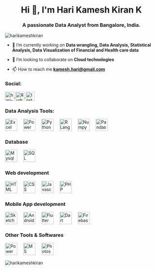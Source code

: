 <h1 align="center">Hi 👋, I'm Hari Kamesh Kiran K</h1>
<h3 align="center">A passionate Data Analyst from Bangalore, India.</h3>

<p align="left"> <img src="https://komarev.com/ghpvc/?username=harikameshkiran&label=Profile%20views&color=0e75b6&style=flat" alt="harikameshkiran" /> </p>

- 🔭 I’m currently working on **Data wrangling, Data Analysis, Statistical Analysis, Data Visualization of Financial and Health care data**

- 👯 I’m looking to collaborate on **Cloud technologies**

- 📫 How to reach me **kamesh.hari@gmail.com**


<h3 align="left">Social:</h3>
<p align="left">
  <a href="https://linkedin.com/in/hari-kamesh-kiran-a6790620/" target="blank">
    <img align="center" src="https://raw.githubusercontent.com/rahuldkjain/github-profile-readme-generator/master/src/images/icons/Social/linked-in-alt.svg" alt="hari-kamesh-kiran-a6790620/" height="30" width="30" />
  </a>
  <a href="#" target="blank">
    <img align="center" src="https://thumbs.dreamstime.com/b/youtube-new-155631998.jpg" alt="Rudras Educab Youtube" height="30" width="30" />
  </a>
  <a href="#" target="blank">
    <img align="center" src="https://upload.wikimedia.org/wikipedia/commons/thumb/9/95/Instagram_logo_2022.svg/1024px-Instagram_logo_2022.svg.png" alt="Instagram" height="30" width="30" />
  </a>
</p>

<h3 align="left">Data Analysis Tools:</h3>
<div align="left">
  <img src="https://upload.wikimedia.org/wikipedia/commons/thumb/3/34/Microsoft_Office_Excel_%282019%E2%80%93present%29.svg/2203px-Microsoft_Office_Excel_%282019%E2%80%93present%29.svg.png" height="40" alt="Excel logo"  />
  <img width="12" />
  <img src="https://upload.wikimedia.org/wikipedia/commons/c/cf/New_Power_BI_Logo.svg" height="40" alt="Power BI logo"  />
  <img width="12" />
  <img src="https://upload.wikimedia.org/wikipedia/commons/thumb/c/c3/Python-logo-notext.svg/1869px-Python-logo-notext.svg.png" height="40" alt="Python logo"  />
  <img width="12" />
  <img src="https://upload.wikimedia.org/wikipedia/commons/thumb/1/1b/R_logo.svg/1280px-R_logo.svg.png" height="40" alt="R Language  logo"  />
  <img width="12" />
  <img src="https://encrypted-tbn0.gstatic.com/images?q=tbn:ANd9GcTvEfXHLIJLACY1DI30rAzDlbekLkgFXYm1DA&s" height="40" alt="Numpy Language  logo"  />
  <img width="12" />
  <img src="https://encrypted-tbn0.gstatic.com/images?q=tbn:ANd9GcTCpCB6Du8H6Lrm5WIbDcdW59uqoSiL-eeTlw&s" height="40" alt="Pandas Language  logo"  />
  <img width="12" />
</div> 


<h3 align="left">Database</h3>
<div align="left">
  <img src="https://www.mysql.com/common/logos/logo-mysql-170x115.png" height="40" alt="Mysql logo"  />
  <img width="12" />
  <img src="https://cdn.freebiesupply.com/logos/large/2x/microsoft-sql-server-logo-png-transparent.png" height="40" alt="SQL Server logo"  />
  <img width="12" />
</div> 


<h3 align="left">Web development</h3>
<div align="left">
  <img src="https://encrypted-tbn0.gstatic.com/images?q=tbn:ANd9GcT6935wo8bLZh5FeafJEffqWKDOpNpx6UE5bg&s" height="40" alt="HTML logo"  />
  <img width="12" />
  <img src="https://w7.pngwing.com/pngs/493/796/png-transparent-responsive-web-design-cascading-style-sheets-css3-html-css-design-and-build-web-sites-others-blue-angle-text.png" height="40" alt="CSS logo"  />
  <img width="12" />
  <img src="https://upload.wikimedia.org/wikipedia/commons/thumb/6/6a/JavaScript-logo.png/768px-JavaScript-logo.png" height="40" alt="Javascript logo"  />
  <img width="12" />
  <img src="https://www.php.net/images/logos/new-php-logo.svg" height="40" alt="PHP logo"  />
  <img width="12" />
</div> 

<h3 align="left">Mobile App development</h3>
<div align="left">
  <img src="https://sketchware.pro/img/logo.webp" height="40" alt="Sketchware logo"  />
  <img width="12" />
  <img src="https://cdn.worldvectorlogo.com/logos/logo-android.svg" height="40" alt="Android logo"  />
  <img width="12" />
  <img src="https://www.vectorlogo.zone/logos/flutterio/flutterio-icon.svg" height="40" alt="Flutter logo"  />
  <img width="12" />
   <img src="https://upload.wikimedia.org/wikipedia/commons/7/7e/Dart-logo.png" height="40" alt="Dart Language  logo"  />
  <img width="12" />
  <img src="https://www.vectorlogo.zone/logos/firebase/firebase-icon.svg" height="40" alt="Firebase logo"  />
  <img width="12" />
</div> 

<h3 align="left">Other Tools & Softwares</h3>
<div align="left">
  <img src="https://upload.wikimedia.org/wikipedia/commons/thumb/0/0d/Microsoft_Office_PowerPoint_%282019%E2%80%93present%29.svg/640px-Microsoft_Office_PowerPoint_%282019%E2%80%93present%29.svg.png" height="40" alt="Power Point logo"  />
  <img width="12" />
  <img src="https://i.pinimg.com/736x/46/aa/96/46aa967637e21e2a7f7bbef5196a663c.jpg" height="40" alt="MS Word logo"  />
  <img width="12" />
  <img src="https://pngimg.com/uploads/photoshop/small/photoshop_PNG21.png" height="40" alt="Photoshop logo"  />
  <img width="12" />
</div> 

<p><img align="center" src="https://github-readme-stats.vercel.app/api/top-langs?username=harikameshkiran&show_icons=true&locale=en&layout=compact" alt="harikameshkiran" /></p>
